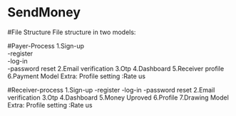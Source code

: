 # SendMoney


#File Structure 
File structure in two models:

#Payer-Process 
1.Sign-up<br>
  -register <br>
  -log-in<br>
  -password reset
2.Email verification 
3.Otp
4.Dashboard
5.Receiver profile
6.Payment Model
Extra: Profile setting 
      :Rate us
     
     
 #Receiver-process 
1.Sign-up
  -register 
  -log-in
  -password reset
2.Email verification 
3.Otp
4.Dashboard
5.Money Uproved
6.Profile
7.Drawing Model
Extra: Profile setting 
      :Rate us


